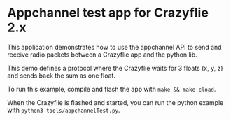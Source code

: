 # Appchannel test app for Crazyflie 2.x

This application demonstrates how to use the appchannel API to send and receive
radio packets between a Crazyflie app and the python lib.

This demo defines a protocol where the Crazyflie waits for 3 floats (x, y, z) and sends back the sum as one float.

To run this example, compile and flash the app with ```make && make cload```.

When the Crazyflie is flashed and started, you can run the python example with ```python3 tools/appchannelTest.py```.